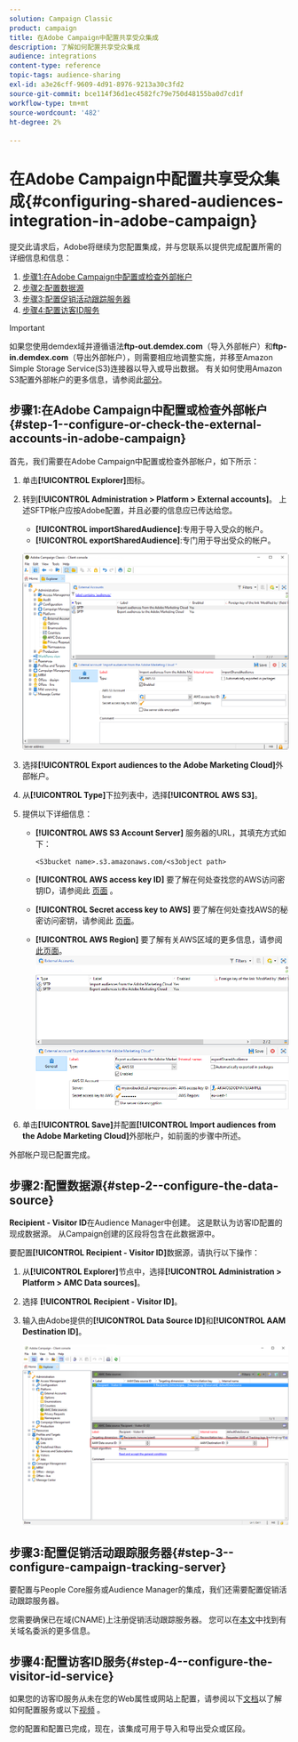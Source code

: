 ```yaml
---
solution: Campaign Classic
product: campaign
title: 在Adobe Campaign中配置共享受众集成
description: 了解如何配置共享受众集成
audience: integrations
content-type: reference
topic-tags: audience-sharing
exl-id: a3e26cff-9609-4d91-8976-9213a30c3fd2
source-git-commit: bce114f36d1ec4582fc79e750d48155ba0d7cd1f
workflow-type: tm+mt
source-wordcount: '482'
ht-degree: 2%

---
```


# 在Adobe Campaign中配置共享受众集成{#configuring-shared-audiences-integration-in-adobe-campaign}

提交此请求后，Adobe将继续为您配置集成，并与您联系以提供完成配置所需的详细信息和信息：

1. [步骤1:在Adobe Campaign中配置或检查外部帐户](#step-1--configure-or-check-the-external-accounts-in-adobe-campaign)
1. [步骤2:配置数据源](#step-2--configure-the-data-source)
1. [步骤3:配置促销活动跟踪服务器](#step-3--configure-campaign-tracking-server)
1. [步骤4:配置访客ID服务](#step-4--configure-the-visitor-id-service)

>[!IMPORTANT]
>
>如果您使用demdex域并遵循语法&#x200B;**ftp-out.demdex.com**（导入外部帐户）和&#x200B;**ftp-in.demdex.com**（导出外部帐户），则需要相应地调整实施，并移至Amazon Simple Storage Service(S3)连接器以导入或导出数据。 有关如何使用Amazon S3配置外部帐户的更多信息，请参阅此[部分](../../integrations/using/configuring-shared-audiences-integration-in-adobe-campaign.md#step-1--configure-or-check-the-external-accounts-in-adobe-campaign)。

## 步骤1:在Adobe Campaign中配置或检查外部帐户{#step-1--configure-or-check-the-external-accounts-in-adobe-campaign}

首先，我们需要在Adobe Campaign中配置或检查外部帐户，如下所示：

1. 单击&#x200B;**[!UICONTROL Explorer]**&#x200B;图标。
1. 转到&#x200B;**[!UICONTROL Administration > Platform > External accounts]**。 上述SFTP帐户应按Adobe配置，并且必要的信息应已传达给您。

   * **[!UICONTROL importSharedAudience]**:专用于导入受众的帐户。
   * **[!UICONTROL exportSharedAudience]**:专门用于导出受众的帐户。

   ![](assets/aam_config_1.png)

1. 选择&#x200B;**[!UICONTROL Export audiences to the Adobe Marketing Cloud]**&#x200B;外部帐户。

1. 从&#x200B;**[!UICONTROL Type]**&#x200B;下拉列表中，选择&#x200B;**[!UICONTROL AWS S3]**。

1. 提供以下详细信息：

   * **[!UICONTROL AWS S3 Account Server]**
服务器的URL，其填充方式如下：

      ```
      <S3bucket name>.s3.amazonaws.com/<s3object path>
      ```

   * **[!UICONTROL AWS access key ID]**
要了解在何处查找您的AWS访问密钥ID，请参阅此 [页面](https://docs.aws.amazon.com/general/latest/gr/aws-sec-cred-types.html#access-keys-and-secret-access-keys) 。

   * **[!UICONTROL Secret access key to AWS]**
要了解在何处查找AWS的秘密访问密钥，请参阅此 [页面](https://aws.amazon.com/fr/blogs/security/wheres-my-secret-access-key/)。

   * **[!UICONTROL AWS Region]**
要了解有关AWS区域的更多信息，请参阅 [此页面](https://aws.amazon.com/about-aws/global-infrastructure/regions_az/)。
   ![](assets/aam_config_2.png)

1. 单击&#x200B;**[!UICONTROL Save]**&#x200B;并配置&#x200B;**[!UICONTROL Import audiences from the Adobe Marketing Cloud]**&#x200B;外部帐户，如前面的步骤中所述。

外部帐户现已配置完成。

## 步骤2:配置数据源{#step-2--configure-the-data-source}

**Recipient - Visitor ID**&#x200B;在Audience Manager中创建。 这是默认为访客ID配置的现成数据源。 从Campaign创建的区段将包含在此数据源中。

要配置&#x200B;**[!UICONTROL Recipient - Visitor ID]**&#x200B;数据源，请执行以下操作：

1. 从&#x200B;**[!UICONTROL Explorer]**&#x200B;节点中，选择&#x200B;**[!UICONTROL Administration > Platform > AMC Data sources]**。
1. 选择 **[!UICONTROL Recipient - Visitor ID]**。
1. 输入由Adobe提供的&#x200B;**[!UICONTROL Data Source ID]**&#x200B;和&#x200B;**[!UICONTROL AAM Destination ID]**。

   ![](assets/aam_config_3.png)

## 步骤3:配置促销活动跟踪服务器{#step-3--configure-campaign-tracking-server}

要配置与People Core服务或Audience Manager的集成，我们还需要配置促销活动跟踪服务器。

您需要确保已在域(CNAME)上注册促销活动跟踪服务器。 您可以在[本文](https://helpx.adobe.com/cn/campaign/kb/domain-name-delegation.html)中找到有关域名委派的更多信息。

## 步骤4:配置访客ID服务{#step-4--configure-the-visitor-id-service}

如果您的访客ID服务从未在您的Web属性或网站上配置，请参阅以下[文档](https://experienceleague.adobe.com/docs/id-service/using/implementation/setup-aam-analytics.html)以了解如何配置服务或以下[视频](https://helpx.adobe.com/cn/marketing-cloud/how-to/email-marketing.html#step-two) 。

您的配置和配置已完成，现在，该集成可用于导入和导出受众或区段。
